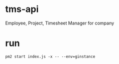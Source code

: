 # tms-api
Employee, Project, Timesheet Manager for company


# run

`pm2 start index.js -x -- --env=ginstance`
